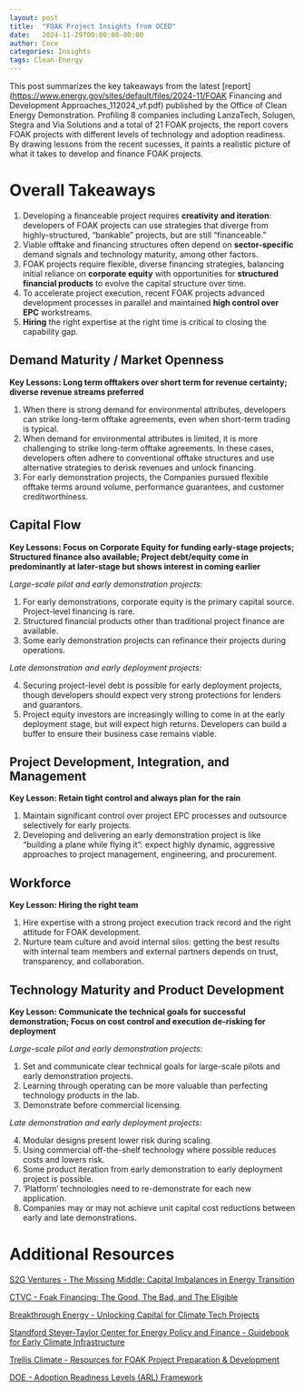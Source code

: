 ```yaml
---
layout: post
title:  "FOAK Project Insights from OCED"
date:   2024-11-29T00:00:00-00:00
author: Cece
categories: Insights
tags: Clean-Energy
---
```


This post summarizes the key takeaways from the latest [report](https://www.energy.gov/sites/default/files/2024-11/FOAK Financing and Development Approaches_112024_vf.pdf) published by the Office of Clean Energy Demonstration. Profiling 8 companies including LanzaTech, Solugen, Stegra and Via Solutions and a total of 21 FOAK projects, the report covers FOAK projects with different levels of technology and adoption readiness. By drawing lessons from the recent sucesses, it paints a realistic picture of what it takes to develop and finance FOAK projects.

# **Overall Takeaways**

1. Developing a financeable project requires **creativity and iteration**: developers of FOAK projects can use strategies that diverge from highly-structured, “bankable” projects, but are still “financeable.”
2. Viable offtake and financing structures often depend on **sector-specific** demand signals and technology maturity, among other factors.
3. FOAK projects require flexible, diverse financing strategies, balancing initial reliance on **corporate equity** with opportunities for **structured financial products** to evolve the capital structure over time.
4. To accelerate project execution, recent FOAK projects advanced development processes in parallel and maintained **high control over EPC** workstreams. 
5. **Hiring** the right expertise at the right time is critical to closing the capability gap. 

## Demand Maturity / Market Openness

**Key Lessons: Long term offtakers over short term for revenue certainty; diverse revenue streams preferred**

1. When there is strong demand for environmental attributes, developers can strike long-term offtake agreements, even when short-term trading is typical.
2. When demand for environmental attributes is limited, it is more challenging to strike long-term offtake agreements. In these cases, developers often adhere to conventional offtake structures and use alternative strategies to derisk revenues and unlock financing.
3. For early demonstration projects, the Companies pursued flexible offtake terms around volume, performance guarantees, and customer creditworthiness.

## Capital Flow

**Key Lessons: Focus on Corporate Equity for funding early-stage projects; Structured finance also available; Project debt/equity come in predominantly at later-stage but shows interest in coming earlier**

*Large-scale pilot and early demonstration projects*:

1. For early demonstrations, corporate equity is the primary capital source. Project-level financing is rare.
2. Structured financial products other than traditional project finance are available.
3. Some early demonstration projects can refinance their projects during operations.

*Late demonstration and early deployment projects:*

4. Securing project-level debt is possible for early deployment projects, though developers should expect very strong protections for lenders and guarantors.
5. Project equity investors are increasingly willing to come in at the early deployment stage, but will expect high returns. Developers can build a buffer to ensure their business case remains viable.

## Project Development, Integration, and Management

**Key Lesson: Retain tight control and always plan for the rain**

1. Maintain significant control over project EPC processes and outsource selectively for early projects.
2. Developing and delivering an early demonstration project is like “building a plane while flying it”: expect highly dynamic, aggressive approaches to project management, engineering, and procurement.

## **Workforce**

**Key Lesson: Hiring the right team**

1. Hire expertise with a strong project execution track record and the right attitude for FOAK development.
2. Nurture team culture and avoid internal silos: getting the best results with internal team members and external partners depends on trust, transparency, and collaboration. 

## Technology Maturity and Product Development

**Key Lesson: Communicate the technical goals for successful demonstration; Focus on cost control and execution de-risking for deployment**

*Large-scale pilot and early demonstration projects:*

1. Set and communicate clear technical goals for large-scale pilots and early demonstration projects.
2. Learning through operating can be more valuable than perfecting technology products in the lab.
3. Demonstrate before commercial licensing.

*Late demonstration and early deployment projects*:

4. Modular designs present lower risk during scaling.
5. Using commercial off-the-shelf technology where possible reduces costs and lowers risk.
6. Some product iteration from early demonstration to early deployment project is possible. 
7. ‘Platform’ technologies need to re-demonstrate for each new application.
8. Companies may or may not achieve unit capital cost reductions between early and late demonstrations.



# Additional Resources

[S2G Ventures - The Missing Middle: Capital Imbalances in Energy Transition](https://www.s2gventures.com/reports/missing-middle)

[CTVC - Foak Financing: The Good, The Bad, and The Eligible](https://www.ctvc.co/foak-financing-the-good-the-bad-and-the-eligible/)

[Breakthrough Energy - Unlocking Capital for Climate Tech Projects](https://www.breakthroughenergy.org/newsroom/articles/unlocking-capital-for-climate-tech-projects-the-12-keys-to-scaling-up/)

[Standford Steyer-Taylor Center for Energy Policy and Finance - Guidebook for Early Climate Infrastructure](https://law.stanford.edu/publications/guidebook-for-early-climate-infrastructure-case-studies-of-first-of-a-kind-projects/)

[Trellis Climate - Resources for FOAK Project Preparation & Development](https://static1.squarespace.com/static/60903dcf05bc23197b2b993b/t/673f9b9e5a5eeb461e8e695a/1732221856041/Resources+for+FOAK+Project+Developers+%28Nov+2024%29.pdf)

[DOE - Adoption Readiness Levels (ARL) Framework](https://www.energy.gov/technologytransitions/adoption-readiness-levels-arl-framework)



